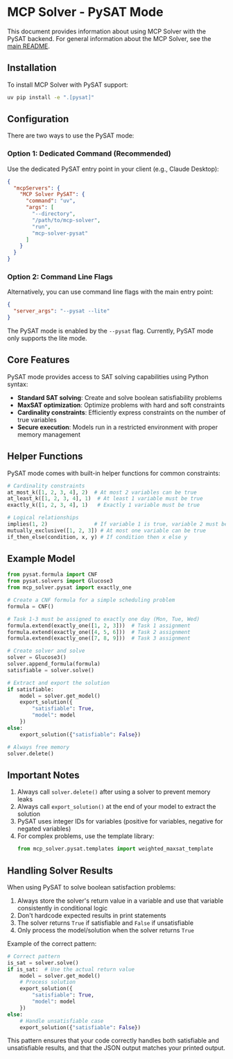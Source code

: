 # MCP Solver - PySAT Mode

This document provides information about using MCP Solver with the PySAT backend. For general information about the MCP Solver, see the [main README](README.md).

## Installation

To install MCP Solver with PySAT support:

```bash
uv pip install -e ".[pysat]"
```

## Configuration

There are two ways to use the PySAT mode:

### Option 1: Dedicated Command (Recommended)

Use the dedicated PySAT entry point in your client (e.g., Claude Desktop):

```json
{
  "mcpServers": {
    "MCP Solver PySAT": { 
      "command": "uv", 
      "args": [
        "--directory", 
        "/path/to/mcp-solver", 
        "run", 
        "mcp-solver-pysat"
      ] 
    }
  }
}
```

### Option 2: Command Line Flags

Alternatively, you can use command line flags with the main entry point:

```json
{
  "server_args": "--pysat --lite"
}
```

The PySAT mode is enabled by the `--pysat` flag. Currently, PySAT mode only supports the lite mode.

## Core Features

PySAT mode provides access to SAT solving capabilities using Python syntax:

- **Standard SAT solving**: Create and solve boolean satisfiability problems
- **MaxSAT optimization**: Optimize problems with hard and soft constraints
- **Cardinality constraints**: Efficiently express constraints on the number of true variables
- **Secure execution**: Models run in a restricted environment with proper memory management

## Helper Functions

PySAT mode comes with built-in helper functions for common constraints:

```python
# Cardinality constraints
at_most_k([1, 2, 3, 4], 2)  # At most 2 variables can be true
at_least_k([1, 2, 3, 4], 1)  # At least 1 variable must be true
exactly_k([1, 2, 3, 4], 1)   # Exactly 1 variable must be true

# Logical relationships
implies(1, 2)               # If variable 1 is true, variable 2 must be true
mutually_exclusive([1, 2, 3]) # At most one variable can be true
if_then_else(condition, x, y) # If condition then x else y
```

## Example Model

```python
from pysat.formula import CNF
from pysat.solvers import Glucose3
from mcp_solver.pysat import exactly_one

# Create a CNF formula for a simple scheduling problem
formula = CNF()

# Task 1-3 must be assigned to exactly one day (Mon, Tue, Wed)
formula.extend(exactly_one([1, 2, 3]))  # Task 1 assignment
formula.extend(exactly_one([4, 5, 6]))  # Task 2 assignment
formula.extend(exactly_one([7, 8, 9]))  # Task 3 assignment

# Create solver and solve
solver = Glucose3()
solver.append_formula(formula)
satisfiable = solver.solve()

# Extract and export the solution
if satisfiable:
    model = solver.get_model()
    export_solution({
        "satisfiable": True,
        "model": model
    })
else:
    export_solution({"satisfiable": False})

# Always free memory
solver.delete()
```

## Important Notes

1. Always call `solver.delete()` after using a solver to prevent memory leaks
2. Always call `export_solution()` at the end of your model to extract the solution
3. PySAT uses integer IDs for variables (positive for variables, negative for negated variables)
4. For complex problems, use the template library:
   ```python
   from mcp_solver.pysat.templates import weighted_maxsat_template
   ```

## Handling Solver Results

When using PySAT to solve boolean satisfaction problems:

1. Always store the solver's return value in a variable and use that variable consistently in conditional logic
2. Don't hardcode expected results in print statements
3. The solver returns `True` if satisfiable and `False` if unsatisfiable
4. Only process the model/solution when the solver returns `True`

Example of the correct pattern:
```python
# Correct pattern
is_sat = solver.solve()
if is_sat:  # Use the actual return value
    model = solver.get_model()
    # Process solution
    export_solution({
        "satisfiable": True,
        "model": model
    })
else:
    # Handle unsatisfiable case
    export_solution({"satisfiable": False})
```

This pattern ensures that your code correctly handles both satisfiable and unsatisfiable results, and that the JSON output matches your printed output. 